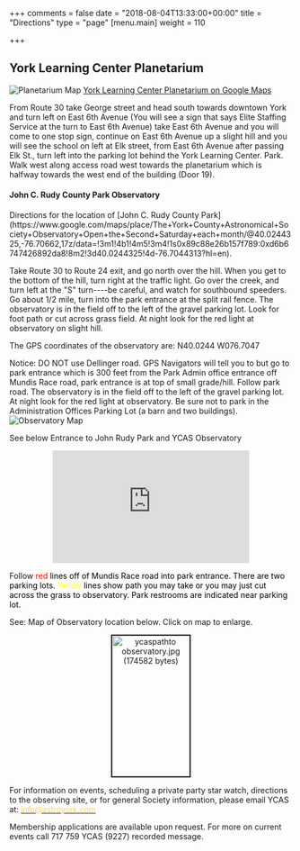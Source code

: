 +++
comments = false
date = "2018-08-04T13:33:00+00:00"
title = "Directions"
type = "page"
[menu.main]
weight = 110

+++

## York Learning Center Planetarium
![Planetarium Map](../img/YLCParking.png "York Learning Center Planetarium")
 [York Learning Center Planetarium on Google Maps](https://www.google.com/maps/place/York+Learning+Center+Planetarium/@39.977469,-76.7309508,17z/data=!3m1!4b1!4m5!3m4!1s0x89c88e9c6dd286ef:0x8f38fe4fbd32f6f1!8m2!3d39.977469!4d-76.7287621?hl=en)
<p>From Route 30 take George street and head south towards downtown York and turn left on East 6th Avenue (You will see a sign that says Elite Staffing Service at the turn to East 6th Avenue) take East 6th Avenue and you will come to one stop sign, continue on East 6th Avenue up a slight hill and you will see the school on left at Elk street, from East 6th Avenue after passing Elk St., turn left into the parking lot behind the York Learning Center. Park.  Walk west along access road west towards the planetarium which is halfway towards the west end of the building (Door 19). 

<H4>John C. Rudy County Park Observatory</H4><p>
Directions for the location of [John C. Rudy County Park](https://www.google.com/maps/place/The+York+County+Astronomical+Society+Observatory+Open+the+Second+Saturday+each+month/@40.0244325,-76.70662,17z/data=!3m1!4b1!4m5!3m4!1s0x89c88e26b157f789:0xd6b6747426892da8!8m2!3d40.0244325!4d-76.7044313?hl=en). <p>Take Route 30 to Route 24 exit, and go north over the hill. When you get to the bottom of the hill, turn right at the traffic light. Go over the creek, and turn left at the "S" turn----be careful, and watch for southbound speeders. Go about 1/2 mile, turn into the park entrance at the split rail fence. The observatory is in the field off to the left of the gravel parking lot. Look for foot path or cut across grass field. At night look for the red light at observatory on slight hill.

The GPS coordinates of the observatory are: N40.0244 W076.7047

Notice: DO NOT use Dellinger road. GPS Navigators will tell you to but go to park entrance which is 300 feet from the Park Admin office entrance off Mundis Race road, park entrance is at top of small grade/hill. Follow park road. The observatory is in the field off to the left of the gravel parking lot. At night look for the red light  at observatory. Be sure not to park in the Administration Offices Parking Lot (a barn and two buildings).
![Observatory Map](../img/RudyMap.png "John Rudy Park Observatory")
<p>See below Entrance to John Rudy Park and YCAS Observatory</p>
              <p align="center"><!--webbot bot="HTMLMarkup" startspan --><iframe src="https://www.google.com/maps/embed?pb=!1m0!3m2!1sen!2sus!4v1423610924216!6m8!1m7!1sKO-C4EulGzVoIavz4B5E-Q!2m2!1d40.020042!2d-76.702791!3f18.663407571275982!4f-9.488925252349233!5f0.4000000000000002" width="350" height="200" frameborder="0" style="border:0"></iframe><!--webbot bot="HTMLMarkup" endspan -->
              </p>              <p>Follow <font color="#FF0000">red</font><font color="000000"> lines off of Mundis Race road into park entrance. There are two parking lots. </font>
		<font color="#FFFF00">Yellow</font><font color="#000000"> lines show path you may take or you may just cut across the grass to observatory. Park restrooms are indicated near parking lot.</font></p>
              <p>See: Map of Observatory location below. Click on map to enlarge.</p>
              <p align="center"><a href="../img/ycaspathto_observatory.jpg" target="_blank"><img border="2" src="../img/ycaspathto_observatory_small.jpg" alt="ycaspathto observatory.jpg (174582 bytes)" width="138" height="250"></a>
              <p>For information on events, scheduling a private party star watch, directions to the observing site, or for general Society information, please email YCAS at: </font><a href="mailto:info@astroyork.com"><font color="#FFCC66">info@astroyork.com</font></a><p><font color="#000000"> </font>Membership applications are available upon request. For more on current events call 717 759 YCAS (9227) recorded message.
